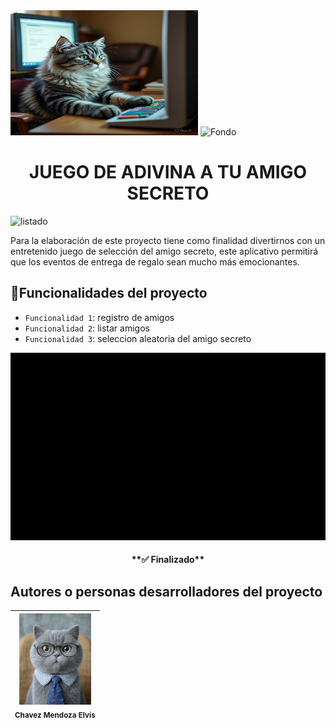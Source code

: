 <div>
  <img src="https://github.com/Leyend8122/proyeccion/blob/9ca5dd0cf3a020dfb315427079b912b47045629b/gatito_computo.jpeg" alt="Gato Computo" width="300" height="200" style="center">
  
<img src="https://github.com/Leyend8122/proyeccion/blob/83fa567df3cb30406d1f98137d57cf7eb30bac9e/fondo.jpg" alt="Fondo" width="500" height="200" style="center">
</div>
<div align="center">
  <h1>JUEGO DE ADIVINA A TU AMIGO SECRETO</h1>
</div>

  ![listado](https://img.shields.io/badge/Version-v.0.1-blue)

<div>
  <p>Para la elaboración de este proyecto tiene como finalidad divertirnos con un entretenido juego de selección del amigo secreto, este aplicativo permitirá que los eventos de entrega de regalo sean mucho más emocionantes. </p>
</div>

## :hammer:Funcionalidades del proyecto
- `Funcionalidad 1`: registro de amigos
- `Funcionalidad 2`: listar amigos
- `Funcionalidad 3`: seleccion aleatoria del amigo secreto

<div align = "center">
  <img src="https://github.com/Leyend8122/proyeccion/blob/71b8d19aa13a1385086872af279d0a3a387d8ed6/tutorialv.gif" alt="Gato Computo" width="600" height="300" style="center">
</div>

<h4 align="center">
**✅ Finalizado**
</h4>

## Autores o personas desarrolladores del proyecto
| <img src="https://github.com/Leyend8122/proyeccion/blob/ffcac652f8ddbf6f71be9bc7851c09a55793b5a9/autor.jpg" width=115><br><sub>Chavez Mendoza Elvis</sub> |
| :---: |
